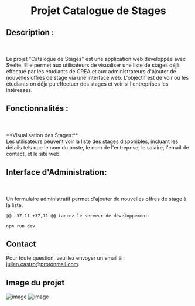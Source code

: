 # <p align="center">Projet Catalogue de Stages</p>
## **Description :**
<br>
<br>
Le projet "Catalogue de Stages" est une application web développée avec Svelte. Elle permet aux utilisateurs de visualiser une liste de stages déjà effectué par les étudiants de CREA et aux administrateurs d'ajouter de nouvelles offres de stage via une interface web. L'objectif est de voir ou les étudiants on déjà pu effectuer des stages et voir si l'entreprises les intéresses.




## **Fonctionnalités :**
<br>
<br>
**Visualisation des Stages:**
<br>
Les utilisateurs peuvent voir la liste des stages disponibles, incluant les détails tels que le nom du poste, le nom de l'entreprise, le salaire, l'email de contact, et le site web.
<br>


## **Interface d'Administration:** 
<br>
<br>
Un formulaire administratif permet d'ajouter de nouvelles offres de stage à la liste.

	@@ -37,11 +37,11 @@ Lancez le serveur de développement:
`npm run dev `




## **Contact** <br>
Pour toute question, veuillez envoyer un email à :  julien.castro@protonmail.com.




## Image du projet 


![image](https://github.com/Niwa-Yume/stage-crea/assets/44587467/89577093-b01a-4a19-b188-3ec80c4bea9b)
![image](https://github.com/Niwa-Yume/stage-crea/assets/44587467/7230afb4-20ae-4f62-9b5c-cd8214126504)
